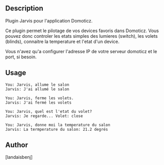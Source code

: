 <!---
IMPORTANT
=========
This README.md is displayed in the WebStore as well as within Jarvis app
Please do not change the structure of this file
Fill-in Description, Usage & Author sections
Make sure to rename the [en] folder into the language code your plugin is written in (ex: fr, es, de, it...)
For multi-language plugin:
- clone the language directory and translate commands/functions.sh
- optionally write the Description / Usage sections in several languages
-->
## Description
Plugin Jarvis pour l'application Domoticz.

Ce plugin permet le pilotage de vos devices favoris dans Domoticz. Vous pouvez donc controler les etats simples des lumieres (switch), les volets (blinds), connaitre la temperature et l'etat d'un device.

Vous n'avez qu'a configurer l'adresse IP de votre serveur domoticz et le port, si besoin.


## Usage
```
You: Jarvis, allume le salon
Jarvis: J'ai allumé le salon
```
```
You: Jarvis, ferme les volets.
Jarvis: J'ai fermé les volets
```
```
You: Jarvis, quel est l'etat du volet?
Jarvis: Je regarde... Volet: close
```
```
You: Jarvis, donne moi la temperature du salon
Jarvis: La termperature du salon: 21.2 degrés
```

## Author
[landaisbenj]
